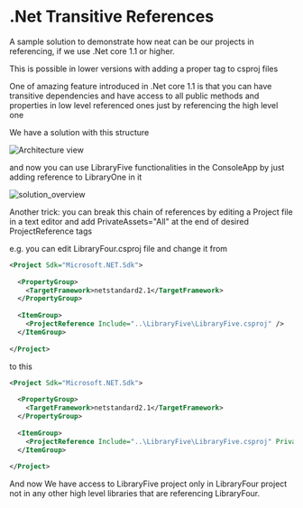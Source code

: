 # .Net Transitive References
A sample solution to demonstrate how neat can be our projects in referencing, if we use .Net core 1.1 or higher.

This is possible in lower versions with adding a proper tag to csproj files



One of amazing feature introduced in .Net core 1.1 is that you can have transitive dependencies and have access to all public methods and properties in low level  referenced ones  just by referencing the high level one



We have a solution with this structure

![Architecture view](https://github.com/abbasghomi/CSharpStandardLibraryAmusements/blob/1e8a4145d30c736fccdb3e65efeef46fa4e93120/docs/Architecture%20view%20for%20CSharpStandardLibraryAmusements.png)



and now you can use LibraryFive functionalities in the ConsoleApp by just adding reference to LibraryOne in it



![solution_overview](https://github.com/abbasghomi/CSharpStandardLibraryAmusements/blob/1e8a4145d30c736fccdb3e65efeef46fa4e93120/docs/solution_overview.png)



Another trick: you can break this chain of references by editing a Project file in a text editor and add PrivateAssets="All"  at the end of desired ProjectReference tags

e.g. you can edit LibraryFour.csproj file and change it from

```xml
<Project Sdk="Microsoft.NET.Sdk">
 
  <PropertyGroup>
    <TargetFramework>netstandard2.1</TargetFramework>
  </PropertyGroup>
 
  <ItemGroup>
    <ProjectReference Include="..\LibraryFive\LibraryFive.csproj" />
  </ItemGroup>
 
</Project>
```

to this

```xml
<Project Sdk="Microsoft.NET.Sdk">
 
  <PropertyGroup>
    <TargetFramework>netstandard2.1</TargetFramework>
  </PropertyGroup>
 
  <ItemGroup>
    <ProjectReference Include="..\LibraryFive\LibraryFive.csproj" PrivateAssets="All" />
  </ItemGroup>
 
</Project>
```

And now We have access to LibraryFive project only in LibraryFour project not in any other high level libraries that are referencing LibraryFour.
